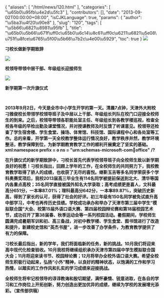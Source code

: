 {
    "aliases": [
        "/html/news/120.html"
    ],
    "categories": [
        "\u65b0\u95fb\u4e2d\u5fc3"
    ],
    "contributors": [],
    "date": "2013-09-02T00:00:00+08:00",
    "isCJKLanguage": true,
    "params": {
        "author": "\u5ba3\u4f20\u90e8"
    },
    "slug": "120",
    "tags": [
        "\u5b66\u6821\u8981\u95fb"
    ],
    "title": "\u65b0\u5b66\u671f\uff0c\u65b0\u6c14\u8c61\uff0c\u6211\u6821\u5e08\u751f\u8fce\u6765\u5f00\u5b66\u7b2c\u4e00\u5929",
    "toc": true
}
**![](https://cdn.tfls.online/mirror/full/96a0710281fca695dcadcc59cb6b6d0f624e5c41.jpg)**

**刁校长做新学期致辞**

**![](https://cdn.tfls.online/mirror/full/1b3f4b0a1891c2c913e8b4b54086d545ad957b14.jpg)**

**校领导带领中层干部、年级组长迎接师生**

**![](https://cdn.tfls.online/mirror/full/7c0696cfaab69980e5874dcbd8998f669f6552e3.jpg)**

**新学期第一次升旗仪式**

 

**2013年9月2日，今天是全市中小学生开学的第一天。清晨7点钟，天津外大附校刁雅俊校长带领学校领导班子及中层以上干部、年级组长列队在校门口迎接全校师生的到来。之后，校领导带领各职能处室主任、年级组长到各教学楼巡视，检查全校各年级的早检出勤及课堂情况，并对授课教师及时反馈了听课意见。校领导还检查了学生宿舍楼、学生食堂、操场、体育馆、科技馆、国际课程中心和各处室等工作。总的来看，开学第一天全校教学整体运行情况良好，教学秩序井然，教学环境整洁，教学保障到位，为新学期教育教学工作的顺利开展奠定了坚实的基础。xml:namespace prefix = o ns = "urn:schemas-microsoft-com:office:office" /?**

**在升旗仪式的新学期致辞中，刁校长首先代表学校领导班子向全校师生致以新学期良好的祝愿！刁校长指出，回顾上学年的工作，在全校师生的共同努力下，我校教育教学取得了骄人的成绩，也收获了无尽的喜悦。继靳玉吉等多名同学荣获多个学科奥赛奖项后，我校2013届高三毕业生有114名同学被提前保送到北大、清华等国内各重点高校；35名同学直接被国外知名大学录取；高考成绩更是喜人，文科最高分651分，一本率87.01%；理科最高分642分，一本率89.87%，突破历史新高，得到了家长的认可，获得了社会的好评。初三年级有150名同学被免试直升高中部学习，中考也再传历史佳绩。学校成功承办和举办了天津市第三届中学生“模拟联合国”大会、校第15届外语口语大赛、第四届校园辩论赛和第18届校园艺术节，成功召开了第38届春、秋季运动会等一系列校园活动。暑假期间，学校师生圆满完成暑期军训和初、高三备战，对初中教学楼、学生食堂、图书馆进行了改造和提升，新建校史馆和“英杰书屋”，进一步改善了办学条件，为教育教学提供了有力的保障。**

**刁校长最后指出，新的学年，我们将面临新的任务，新的挑战。10月我们将迎来高中现代化检查验收。10月我校将继续组织承办天津市第四届中学生模拟联合国大会；11月将迎来读书节、校园辩论赛；12月将举办全校外语口语大赛。希望全校师生积极行动起来，弘扬“小外”精神，以良好的精神状态，以饱满的工作和学习热情，以踏实的工作作风和扎实的学习成绩来迎接挑战。**

**全校师生将牢记校领导的谆谆教诲和殷切期望，满怀豪情、锐意进取，在各自的学习和工作岗位上开拓创新，努力创造出更加优异的成绩，继续为学校的发展增光添彩。（宣传部供稿）**

